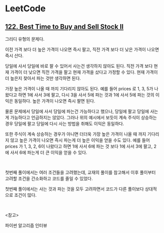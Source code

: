 # LeetCode

## [122. Best Time to Buy and Sell Stock II](https://leetcode.com/problems/best-time-to-buy-and-sell-stock-ii/)

그리디 유형의 문제다.

이전 가격 보다 더 높은 가격이 나오면 즉시 팔고, 직전 가격 보다 더 낮은 가격이 나오면 즉시 산다.

당일에 사서 당일에 바로 팔 수 있어서 사는건 생각하지 않아도 된다. 직전 가격 보다 현재 가격이 더 낮으면 직전 가격을 팔고 현재 가격을 샀다고 가정할 수 있다. 현재 가격이 더 높은지 찾아서 파는 것만 생각하면 된다.

가장 높은 가격이 나올 때 까지 기다리지 않아도 된다. 예를 들어 prices 로 1, 3, 5가 나왔다고 하면 1에 사서 3에 팔고, 다시 3을 사서 5에 파는 것과 1에 사서 5에 파는 것의 이익은 동일하다. 높은 가격이 나오면 즉시 팔면 된다. 

물론 문제에서 당일에 사서 당일에 파는건 가능하다고 했으나, 당일에 팔고 당일에 사는게 가능하다고 언급하지는 않았다. 그러나 위의 예시에서 보듯이 계속 주식이 상승하는 경우 당일에 팔고 당일에 다시 사는 방법을 취해도 이익은 동일하다.

또한 주식이 계속 상승하는 경우가 아니면 더더욱 가장 높은 가격이 나올 때 까지 기다리지 않고 높은 가격이 나오면 즉시 파는게 더 높은 이익을 얻을 수도 있다. 예를 들어 prices 가 1, 3, 2, 6이 나왔다고 하면 1에 사서 6에 파는 것 보다 1에 사서 3에 팔고, 2에 사서 6에 파는게 더 큰 이익을 얻을 수 있다.

<br>

첫번째 풀이에서는 여러 조건들을 고려했는데, 교재의 풀이를 참고해서 이후 풀이부터 고려할 조건을 간소화하고 코드를 줄일 수 있었다.

첫번째 풀이에서는 사는 것과 파는 것을 모두 고려하면서 코드가 다른 풀이보다 상대적으로 조건이 많다.

<br>

<참고>

파이썬 알고리즘 인터뷰

